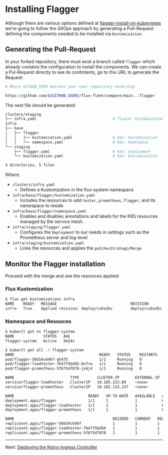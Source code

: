 # Installing Flagger

Although there are various options defined at [flagger-install-on-kubernetes](https://docs.flagger.app/install/flagger-install-on-kubernetes) we're going to follow the _GitOps_ approach by generating a Pull-Request defining the components needed to be installed via `Kustomization`:

## Generating the Pull-Request

In your forked repository, there must exist a branch called `flagger` which already contains the configuration to install the components. We can create a Pul-Request directly to see its contintents, go to this URL to generate the Request:

```bash
# Where GITHUB_USER matches your user repository ownership

https://github.com/${GITHUB_USER}/flux-fleet/compare/main...flagger

```

The next file should be generated:

```sh
clusters/staging
├── infra.yaml                                  # fluxcd: Kustomization
infra
├── base
│   ├── flagger
│   │   ├── kustomization.yaml                  # k8s: Kustomization
│   │   └── namespace.yaml                      # k8s: Namespace
└── staging
    ├── flagger.yaml                            # k8s: Deployment
    └── kustomization.yaml                      # k8s: Kustomization

4 directories, 5 files
```

Where:

* `clusters/infra.yaml`
  * Defines a Kustomization in the flux-system namespace
* `infra/base/flagger/kustomization.yaml`
  * Includes the resources to add `tester`, `prometheus`, `flagger`, and its namespace to reside
* `infra/base/flagger/namespace.yaml`
  * Enables and disables annotations and labels for the K8S resources managed by the service mesh.
* `infra/staging/flagger.yaml`
  * Configures the `Deployment` to our needs in settings such as the Prometheus server and log-level
* `infra/staging/kustomization.yaml`
  * Links the resources and applies the `patchesStrategicMerge`

## Monitor the Flagger installation
Proceed with the merge and see the resources applied:

### Flux Kustomization

```sh
$ flux get kustomizations infra
NAME    READY   MESSAGE                                 REVISION        SUSPENDED
infra   True    Applied revision: deploy/ca5a2bc        deploy/ca5a2bc  False
```

### Namespace and Resouces

```sh
$ kubectl get ns flagger-system
NAME             STATUS   AGE
flagger-system   Active   5m24s

$ kubectl get all -n flagger-system
NAME                                      READY   STATUS    RESTARTS   AGE
pod/flagger-56b54c646f-qh475              1/1     Running   0          6m13s
pod/flagger-loadtester-7647f5bd56-bnfrw   1/1     Running   0          6m13s
pod/flagger-prometheus-5fb75d78f8-jx6j4   1/1     Running   0          6m13s

NAME                         TYPE        CLUSTER-IP       EXTERNAL-IP   PORT(S)    AGE
service/flagger-loadtester   ClusterIP   10.105.233.89    <none>        80/TCP     6m13s
service/flagger-prometheus   ClusterIP   10.102.133.157   <none>        9090/TCP   6m13s

NAME                                 READY   UP-TO-DATE   AVAILABLE   AGE
deployment.apps/flagger              1/1     1            1           6m13s
deployment.apps/flagger-loadtester   1/1     1            1           6m13s
deployment.apps/flagger-prometheus   1/1     1            1           6m13s

NAME                                            DESIRED   CURRENT   READY   AGE
replicaset.apps/flagger-56b54c646f              1         1         1       6m13s
replicaset.apps/flagger-loadtester-7647f5bd56   1         1         1       6m13s
replicaset.apps/flagger-prometheus-5fb75d78f8   1         1         1       6m13s
```

---
Next: [Deploying the Nginx Ingress Controller](./02-Deploying-the-Nginx-Ingress-Controller.md)
